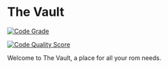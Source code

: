 <h1> The Vault </h1> 

[![Code Grade](https://www.code-inspector.com/project/3312/score/svg)](https://frontend.code-inspector.com/project/3312/dashboard)

[![Code Quality Score](https://www.code-inspector.com/project/3312/status/svg)](https://frontend.code-inspector.com/project/3312/dashboard)

Welcome to The Vault, a place for all your rom needs.
